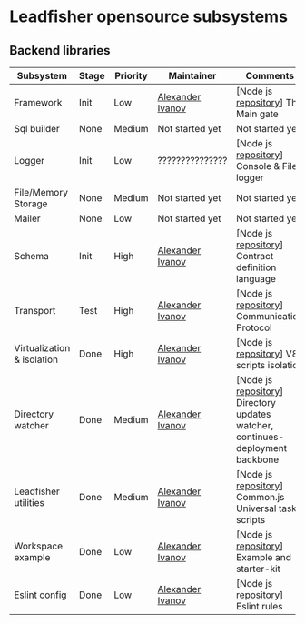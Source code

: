 # Leadfisher opensource subsystems

## Backend libraries

| Subsystem                  | Stage | Priority | Maintainer                     | Comments                                                                                   |
| -------------------------- | ----- | -------- | ------------------------------ | ------------------------------------------------------------------------------------------ |
| Framework                  | Init  | Low      | [Alexander Ivanov][sashapop10] | [Node js [repository][leadboot]] The Main gate                                             |
| Sql builder                | None  | Medium   | Not started yet                | Not started yet                                                                            |
| Logger                     | Init  | Low      | ???????????????                | [Node js [repository][leadlogger]] Console & File logger                                   |
| File/Memory Storage        | None  | Medium   | Not started yet                | Not started yet                                                                            |
| Mailer                     | None  | Low      | Not started yet                | Not started yet                                                                            |
| Schema                     | Init  | High     | [Alexander Ivanov][sashapop10] | [Node js [repository][leadschema]] Contract definition language                            |
| Transport                  | Test  | High     | [Alexander Ivanov][sashapop10] | [Node js [repository][leadnet]] Communication Protocol                                     |
| Virtualization & isolation | Done  | High     | [Alexander Ivanov][sashapop10] | [Node js [repository][leadvm]] V8 scripts isolation                                        |
| Directory watcher          | Done  | Medium   | [Alexander Ivanov][sashapop10] | [Node js [repository][leadwatch]] Directory updates watcher, continues-deployment backbone |
| Leadfisher utilities       | Done  | Medium   | [Alexander Ivanov][sashapop10] | [Node js [repository][leadutils]] Common.js Universal task scripts                         |
| Workspace example          | Done  | Low      | [Alexander Ivanov][sashapop10] | [Node js [repository][workspace]] Example and starter-kit                                  |
| Eslint config              | Done  | Low      | [Alexander Ivanov][sashapop10] | [Node js [repository][eslint]] Eslint rules                                                |

[sashapop10]: https://github.com/sashapop10

<!-- [maksim]: https://github.com/RedMoth-svg -->

[leadvm]: https://github.com/LeadFisherSolutions/leadvm
[leadnet]: https://github.com/LeadFisherSolutions/leadnet
[leadboot]: https://github.com/LeadFisherSolutions/leadboot
[leadwatch]: https://github.com/LeadFisherSolutions/leadwatch
[leadutils]: https://github.com/LeadFisherSolutions/leadutils
[leadlogger]: https://github.com/LeadFisherSolutions/leadlogger
[leadschema]: https://github.com/LeadFisherSolutions/leadschema
[workspace]: https://github.com/LeadFisherSolutions/workspace-example
[eslint]: https://github.com/LeadFisherSolutions/eslint-config-leadfisher
